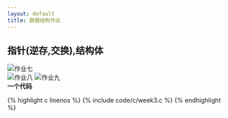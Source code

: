 ```yaml
---
layout: default
title: 数据结构作业
---
```


## 指针(逆存,交换),结构体  

![作业七](https://cdn.jsdelivr.net/gh/102300671/image@main/DS-HW/W3W1.jpg)  
![作业八](https://cdn.jsdelivr.net/gh/102300671/image@main/DS-HW/W3W2.jpg)
![作业九](https://cdn.jsdelivr.net/gh/102300671/image@main/DS-HW/W3W3.jpg)  
**一个代码**

{% highlight c linenos %}
{% include code/c/week3.c %}
{% endhighlight %}
